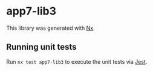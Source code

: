 # app7-lib3

This library was generated with [Nx](https://nx.dev).

## Running unit tests

Run `nx test app7-lib3` to execute the unit tests via [Jest](https://jestjs.io).
